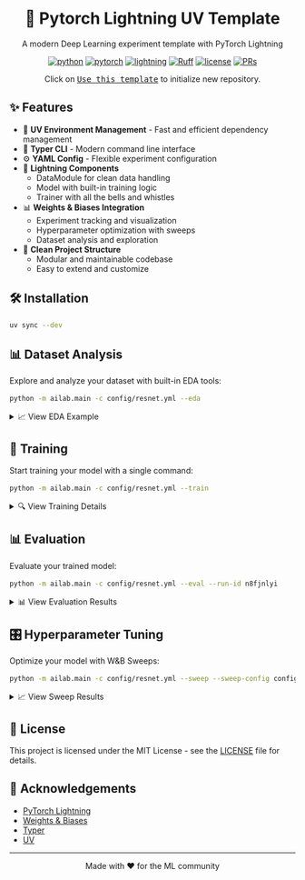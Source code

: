<div align="center">

# 🧪 Pytorch Lightning UV Template

A modern Deep Learning experiment template with PyTorch Lightning

[![python](https://img.shields.io/badge/-Python_3.10_%7C_3.11_%7C_3.12-blue?logo=python&logoColor=white)](https://www.python.org/downloads/release/python-310/)
[![pytorch](https://img.shields.io/badge/PyTorch_2.5+-ee4c2c?logo=pytorch&logoColor=white)](https://pytorch.org/get-started/locally/)
[![lightning](https://img.shields.io/badge/-Lightning_2.5+-792ee5?logo=pytorchlightning&logoColor=white)](https://lightning.ai/)
[![Ruff](https://img.shields.io/endpoint?url=https://raw.githubusercontent.com/astral-sh/ruff/main/assets/badge/v2.json)](https://github.com/astral-sh/ruff)
[![license](https://img.shields.io/badge/License-MIT-green.svg?labelColor=gray)](https://github.com/ashleve/lightning-hydra-template#license)
[![PRs](https://img.shields.io/badge/PRs-welcome-brightgreen.svg)](https://github.com/AtticusZeller/Pytorch-Lightning-uv/pulls)

Click on [<kbd>Use this template</kbd>](https://github.com/AtticusZeller/Pytorch-Lightning-uv/generate) to initialize new repository.

</div>

## ✨ Features

* 🚀 **UV Environment Management** - Fast and efficient dependency management
* 🎯 **Typer CLI** - Modern command line interface
* ⚙️ **YAML Config** - Flexible experiment configuration
* 🔋 **Lightning Components**
  + DataModule for clean data handling
  + Model with built-in training logic
  + Trainer with all the bells and whistles
* 📊 **Weights & Biases Integration**
  + Experiment tracking and visualization
  + Hyperparameter optimization with sweeps
  + Dataset analysis and exploration
* 🎨 **Clean Project Structure**
  + Modular and maintainable codebase
  + Easy to extend and customize

## 🛠️ Installation

```bash
uv sync --dev
```

## 📊 Dataset Analysis

Explore and analyze your dataset with built-in EDA tools:

```bash
python -m ailab.main -c config/resnet.yml --eda
```

<details>
<summary>📈 View EDA Example</summary>

![EDA Example](assets/eda.png)

</details>

## 🚀 Training

Start training your model with a single command:

```bash
python -m ailab.main -c config/resnet.yml --train
```

<details>
<summary>🔍 View Training Details</summary>

### Configuration Overview

![Config Display](assets/config_show.png)

### Training Progress

![Training Step](assets/step.png)

### Training Summary

![Training Summary](assets/summary.png)

### W&B Dashboard

![Wandb Dashboard](assets/train.png)

</details>

## 📊 Evaluation

Evaluate your trained model:

```bash
python -m ailab.main -c config/resnet.yml --eval --run-id n8fjnlyi
```

<details>
<summary>📊 View Evaluation Results</summary>

![Evaluation Results](assets/result.png)

</details>

## 🎛️ Hyperparameter Tuning

Optimize your model with W&B Sweeps:

```bash
python -m ailab.main -c config/resnet.yml --sweep --sweep-config config/sweep/mlp.yml
```

<details>
<summary>📈 View Sweep Results</summary>

![Sweep Results](assets/sweep.png)

</details>

## 📝 License

This project is licensed under the MIT License - see the [LICENSE](LICENSE) file for details.

## 🙏 Acknowledgements

* [PyTorch Lightning](https://lightning.ai/)
* [Weights & Biases](https://wandb.ai/)
* [Typer](https://typer.tiangolo.com/)
* [UV](https://github.com/astral-sh/uv)

---

<div align="center">
Made with ❤️ for the ML community
</div>
